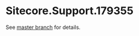 # Sitecore.Support.179355

See [master branch](https://github.com/sitecoresupport/Sitecore.Support.179355) for details.